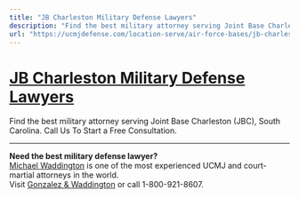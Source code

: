 ```yaml
---
title: "JB Charleston Military Defense Lawyers"
description: "Find the best military attorney serving Joint Base Charleston (JBC), South Carolina. Call Us To Start a Free Consultation."
url: "https://ucmjdefense.com/location-serve/air-force-bases/jb-charleston-military-lawyer-court-martial-attorney.html"
---
```


# [JB Charleston Military Defense Lawyers](https://ucmjdefense.com/location-serve/air-force-bases/jb-charleston-military-lawyer-court-martial-attorney.html)

Find the best military attorney serving Joint Base Charleston (JBC), South Carolina. Call Us To Start a Free Consultation.

---

**Need the best military defense lawyer?**  
[Michael Waddington](https://ucmjdefense.com/attorneys/michael-stewart-waddington-partner.html) is one of the most experienced UCMJ and court-martial attorneys in the world.  
Visit [Gonzalez & Waddington](https://ucmjdefense.com) or call 1-800-921-8607.
